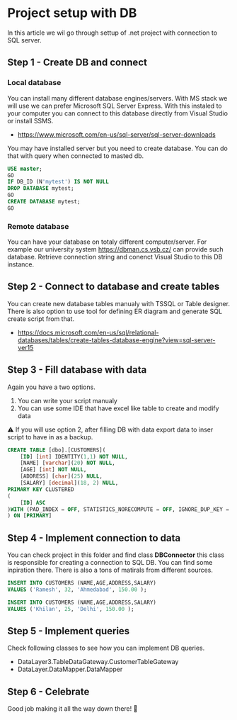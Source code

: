 # Project setup with DB

In this article we wil go through settup of .net project with connection to SQL server.

## Step 1 - Create DB and connect
### Local database

You can install many different database engines/servers. With MS stack we will use we can prefer Microsoft SQL Server Express. With this instaled to your computer you can connect to this database directly from Visual Studio or install SSMS.

* https://www.microsoft.com/en-us/sql-server/sql-server-downloads

You may have installed server but you need to create database. You can do that with query when connected to masted db. 

```sql
USE master;
GO
IF DB_ID (N'mytest') IS NOT NULL
DROP DATABASE mytest;
GO
CREATE DATABASE mytest;
GO
```

### Remote database 

You can have your database on totaly different computer/server. For example our university system https://dbman.cs.vsb.cz/ can provide such database. Retrieve connection string and conenct Visual Studio to this DB instance.

## Step 2 - Connect to database and create tables
 
You can create new database tables manualy with TSSQL or Table designer. There is also option to use tool for defining ER diagram and generate SQL create script from that.

* https://docs.microsoft.com/en-us/sql/relational-databases/tables/create-tables-database-engine?view=sql-server-ver15


## Step 3 - Fill database with data

Again you have a two options. 
1. You can write your script manualy 
2. You can use some IDE that have excel like table to create and modify data

:warning: If you will use option 2, after filling DB with data export data to inser script to have in as a backup.

```sql
CREATE TABLE [dbo].[CUSTOMERS](
	[ID] [int] IDENTITY(1,1) NOT NULL,
	[NAME] [varchar](20) NOT NULL,
	[AGE] [int] NOT NULL,
	[ADDRESS] [char](25) NULL,
	[SALARY] [decimal](18, 2) NULL,
PRIMARY KEY CLUSTERED 
(
	[ID] ASC
)WITH (PAD_INDEX = OFF, STATISTICS_NORECOMPUTE = OFF, IGNORE_DUP_KEY = OFF, ALLOW_ROW_LOCKS = ON, ALLOW_PAGE_LOCKS = ON) ON [PRIMARY]
) ON [PRIMARY]

```

## Step 4 - Implement connection to data 

You can check project in this folder and find class **DBConnector** this class is responsible for creating a connection to SQL DB. You can find some inpiration there. There is also a tons of matirals from different sources.

```sql
INSERT INTO CUSTOMERS (NAME,AGE,ADDRESS,SALARY)
VALUES ('Ramesh', 32, 'Ahmedabad', 150.00 );

INSERT INTO CUSTOMERS (NAME,AGE,ADDRESS,SALARY)
VALUES ('Khilan', 25, 'Delhi', 150.00 );

```

## Step 5 - Implement queries

Check following classes to see how you can implement DB queries.

* DataLayer3.TableDataGateway.CustomerTableGateway
* DataLayer.DataMapper.DataMapper

## Step 6 - Celebrate

Good job making it all the way down there! :rocket: